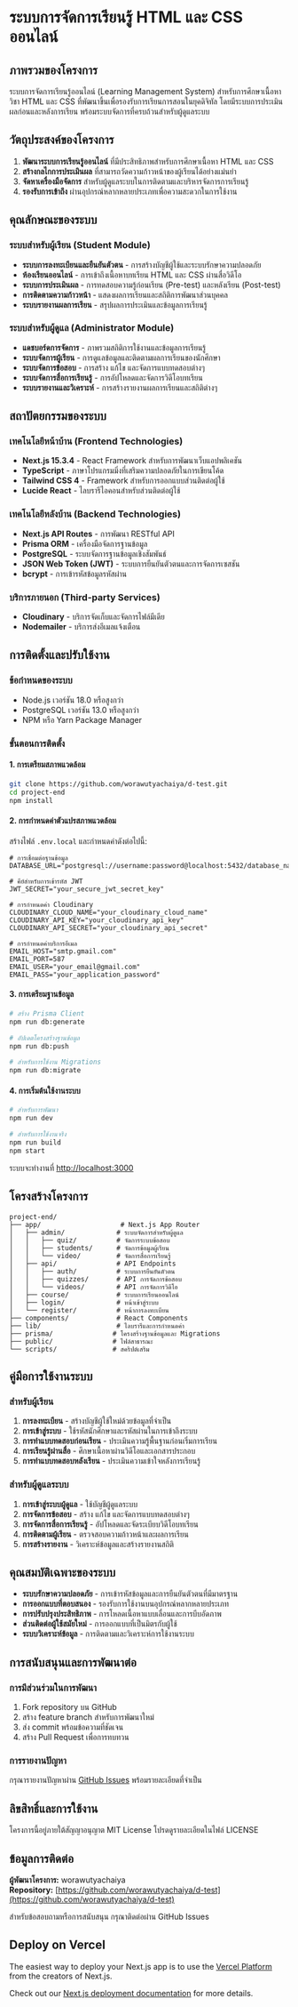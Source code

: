 # ระบบการจัดการเรียนรู้ HTML และ CSS ออนไลน์

## ภาพรวมของโครงการ

ระบบการจัดการเรียนรู้ออนไลน์ (Learning Management System) สำหรับการศึกษาเนื้อหาวิชา HTML และ CSS ที่พัฒนาขึ้นเพื่อรองรับการเรียนการสอนในยุคดิจิทัล โดยมีระบบการประเมินผลก่อนและหลังการเรียน พร้อมระบบจัดการที่ครบถ้วนสำหรับผู้ดูแลระบบ

## วัตถุประสงค์ของโครงการ

1. **พัฒนาระบบการเรียนรู้ออนไลน์** ที่มีประสิทธิภาพสำหรับการศึกษาเนื้อหา HTML และ CSS
2. **สร้างกลไกการประเมินผล** ที่สามารถวัดความก้าวหน้าของผู้เรียนได้อย่างแม่นยำ
3. **จัดหาเครื่องมือจัดการ** สำหรับผู้ดูแลระบบในการติดตามและบริหารจัดการการเรียนรู้
4. **รองรับการเข้าถึง** ผ่านอุปกรณ์หลากหลายประเภทเพื่อความสะดวกในการใช้งาน

## คุณลักษณะของระบบ

### ระบบสำหรับผู้เรียน (Student Module)
- **ระบบการลงทะเบียนและยืนยันตัวตน** - การสร้างบัญชีผู้ใช้และระบบรักษาความปลอดภัย
- **ห้องเรียนออนไลน์** - การเข้าถึงเนื้อหาบทเรียน HTML และ CSS ผ่านสื่อวิดีโอ
- **ระบบการประเมินผล** - การทดสอบความรู้ก่อนเรียน (Pre-test) และหลังเรียน (Post-test)
- **การติดตามความก้าวหน้า** - แสดงผลการเรียนและสถิติการพัฒนาส่วนบุคคล
- **ระบบรายงานผลการเรียน** - สรุปผลการประเมินและข้อมูลการเรียนรู้

### ระบบสำหรับผู้ดูแล (Administrator Module)
- **แดชบอร์ดการจัดการ** - ภาพรวมสถิติการใช้งานและข้อมูลการเรียนรู้
- **ระบบจัดการผู้เรียน** - การดูแลข้อมูลและติดตามผลการเรียนของนักศึกษา
- **ระบบจัดการข้อสอบ** - การสร้าง แก้ไข และจัดการแบบทดสอบต่างๆ
- **ระบบจัดการสื่อการเรียนรู้** - การอัปโหลดและจัดการวิดีโอบทเรียน
- **ระบบรายงานและวิเคราะห์** - การสร้างรายงานผลการเรียนและสถิติต่างๆ

## สถาปัตยกรรมของระบบ

### เทคโนโลยีหน้าบ้าน (Frontend Technologies)
- **Next.js 15.3.4** - React Framework สำหรับการพัฒนาเว็บแอปพลิเคชัน
- **TypeScript** - ภาษาโปรแกรมมิ่งที่เสริมความปลอดภัยในการเขียนโค้ด
- **Tailwind CSS 4** - Framework สำหรับการออกแบบส่วนติดต่อผู้ใช้
- **Lucide React** - ไลบรารีไอคอนสำหรับส่วนติดต่อผู้ใช้

### เทคโนโลยีหลังบ้าน (Backend Technologies)
- **Next.js API Routes** - การพัฒนา RESTful API
- **Prisma ORM** - เครื่องมือจัดการฐานข้อมูล
- **PostgreSQL** - ระบบจัดการฐานข้อมูลเชิงสัมพันธ์
- **JSON Web Token (JWT)** - ระบบการยืนยันตัวตนและการจัดการเซสชัน
- **bcrypt** - การเข้ารหัสข้อมูลรหัสผ่าน

### บริการภายนอก (Third-party Services)
- **Cloudinary** - บริการจัดเก็บและจัดการไฟล์มีเดีย
- **Nodemailer** - บริการส่งอีเมลแจ้งเตือน

## การติดตั้งและปรับใช้งาน

### ข้อกำหนดของระบบ
- Node.js เวอร์ชัน 18.0 หรือสูงกว่า
- PostgreSQL เวอร์ชัน 13.0 หรือสูงกว่า
- NPM หรือ Yarn Package Manager

### ขั้นตอนการติดตั้ง

#### 1. การเตรียมสภาพแวดล้อม
```bash
git clone https://github.com/worawutyachaiya/d-test.git
cd project-end
npm install
```

#### 2. การกำหนดค่าตัวแปรสภาพแวดล้อม
สร้างไฟล์ `.env.local` และกำหนดค่าดังต่อไปนี้:

```env
# การเชื่อมต่อฐานข้อมูล
DATABASE_URL="postgresql://username:password@localhost:5432/database_name"

# คีย์สำหรับการเข้ารหัส JWT
JWT_SECRET="your_secure_jwt_secret_key"

# การกำหนดค่า Cloudinary
CLOUDINARY_CLOUD_NAME="your_cloudinary_cloud_name"
CLOUDINARY_API_KEY="your_cloudinary_api_key"
CLOUDINARY_API_SECRET="your_cloudinary_api_secret"

# การกำหนดค่าบริการอีเมล
EMAIL_HOST="smtp.gmail.com"
EMAIL_PORT=587
EMAIL_USER="your_email@gmail.com"
EMAIL_PASS="your_application_password"
```

#### 3. การเตรียมฐานข้อมูล
```bash
# สร้าง Prisma Client
npm run db:generate

# อัปเดตโครงสร้างฐานข้อมูล
npm run db:push

# สำหรับการใช้งาน Migrations
npm run db:migrate
```

#### 4. การเริ่มต้นใช้งานระบบ
```bash
# สำหรับการพัฒนา
npm run dev

# สำหรับการใช้งานจริง
npm run build
npm start
```

ระบบจะทำงานที่ [http://localhost:3000](http://localhost:3000)

## โครงสร้างโครงการ

```
project-end/
├── app/                    # Next.js App Router
│   ├── admin/             # ระบบจัดการสำหรับผู้ดูแล
│   │   ├── quiz/          # จัดการระบบข้อสอบ
│   │   ├── students/      # จัดการข้อมูลผู้เรียน
│   │   └── video/         # จัดการสื่อการเรียนรู้
│   ├── api/               # API Endpoints
│   │   ├── auth/          # ระบบการยืนยันตัวตน
│   │   ├── quizzes/       # API การจัดการข้อสอบ
│   │   └── videos/        # API การจัดการวิดีโอ
│   ├── course/            # ระบบการเรียนออนไลน์
│   ├── login/             # หน้าเข้าสู่ระบบ
│   └── register/          # หน้าการลงทะเบียน
├── components/            # React Components
├── lib/                   # ไลบรารีและการกำหนดค่า
├── prisma/               # โครงสร้างฐานข้อมูลและ Migrations
├── public/               # ไฟล์สาธารณะ
└── scripts/              # สคริปต์เสริม
```

## คู่มือการใช้งานระบบ

### สำหรับผู้เรียน
1. **การลงทะเบียน** - สร้างบัญชีผู้ใช้ใหม่ด้วยข้อมูลที่จำเป็น
2. **การเข้าสู่ระบบ** - ใช้รหัสนักศึกษาและรหัสผ่านในการเข้าถึงระบบ
3. **การทำแบบทดสอบก่อนเรียน** - ประเมินความรู้พื้นฐานก่อนเริ่มการเรียน
4. **การเรียนรู้ผ่านสื่อ** - ศึกษาเนื้อหาผ่านวิดีโอและเอกสารประกอบ
5. **การทำแบบทดสอบหลังเรียน** - ประเมินความเข้าใจหลังการเรียนรู้

### สำหรับผู้ดูแลระบบ
1. **การเข้าสู่ระบบผู้ดูแล** - ใช้บัญชีผู้ดูแลระบบ
2. **การจัดการข้อสอบ** - สร้าง แก้ไข และจัดการแบบทดสอบต่างๆ
3. **การจัดการสื่อการเรียนรู้** - อัปโหลดและจัดระเบียบวิดีโอบทเรียน
4. **การติดตามผู้เรียน** - ตรวจสอบความก้าวหน้าและผลการเรียน
5. **การสร้างรายงาน** - วิเคราะห์ข้อมูลและสร้างรายงานสถิติ

## คุณสมบัติเฉพาะของระบบ

- **ระบบรักษาความปลอดภัย** - การเข้ารหัสข้อมูลและการยืนยันตัวตนที่มีมาตรฐาน
- **การออกแบบที่ตอบสนอง** - รองรับการใช้งานบนอุปกรณ์หลากหลายประเภท
- **การปรับปรุงประสิทธิภาพ** - การโหลดเนื้อหาแบบเลื่อนและการบีบอัดภาพ
- **ส่วนติดต่อผู้ใช้สมัยใหม่** - การออกแบบที่เป็นมิตรกับผู้ใช้
- **ระบบวิเคราะห์ข้อมูล** - การติดตามและวิเคราะห์การใช้งานระบบ

## การสนับสนุนและการพัฒนาต่อ

### การมีส่วนร่วมในการพัฒนา
1. Fork repository บน GitHub
2. สร้าง feature branch สำหรับการพัฒนาใหม่
3. ส่ง commit พร้อมข้อความที่ชัดเจน
4. สร้าง Pull Request เพื่อการทบทวน

### การรายงานปัญหา
กรุณารายงานปัญหาผ่าน [GitHub Issues](https://github.com/worawutyachaiya/d-test/issues) พร้อมรายละเอียดที่จำเป็น

## ลิขสิทธิ์และการใช้งาน

โครงการนี้อยู่ภายใต้สัญญาอนุญาต MIT License โปรดดูรายละเอียดในไฟล์ LICENSE

## ข้อมูลการติดต่อ

**ผู้พัฒนาโครงการ:** worawutyachaiya  
**Repository:** [https://github.com/worawutyachaiya/d-test](https://github.com/worawutyachaiya/d-test)

สำหรับข้อสอบถามหรือการสนับสนุน กรุณาติดต่อผ่าน GitHub Issues

## Deploy on Vercel

The easiest way to deploy your Next.js app is to use the [Vercel Platform](https://vercel.com/new?utm_medium=default-template&filter=next.js&utm_source=create-next-app&utm_campaign=create-next-app-readme) from the creators of Next.js.

Check out our [Next.js deployment documentation](https://nextjs.org/docs/app/building-your-application/deploying) for more details.
